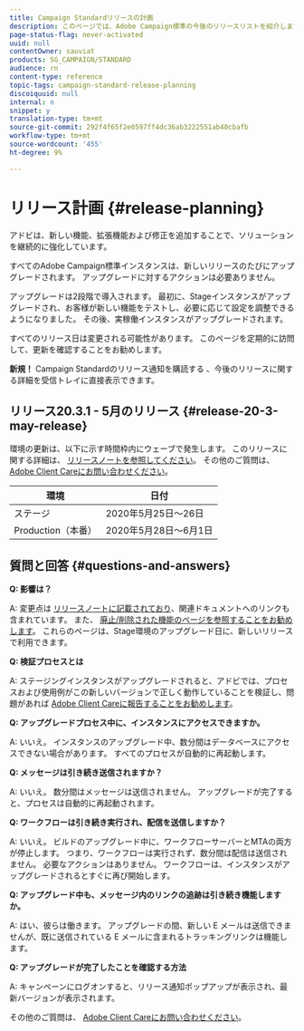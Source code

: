```yaml
---
title: Campaign Standardリリースの計画
description: このページでは、Adobe Campaign標準の今後のリリースリストを紹介します。
page-status-flag: never-activated
uuid: null
contentOwner: sauviat
products: SG_CAMPAIGN/STANDARD
audience: rn
content-type: reference
topic-tags: campaign-standard-release-planning
discoiquuid: null
internal: n
snippet: y
translation-type: tm+mt
source-git-commit: 292f4f65f2e0597ff4dc36ab3222551ab40cbafb
workflow-type: tm+mt
source-wordcount: '455'
ht-degree: 9%

---
```



# リリース計画 {#release-planning}

アドビは、新しい機能、拡張機能および修正を追加することで、ソリューションを継続的に強化しています。

すべてのAdobe Campaign標準インスタンスは、新しいリリースのたびにアップグレードされます。 アップグレードに対するアクションは必要ありません。

アップグレードは2段階で導入されます。 最初に、Stageインスタンスがアップグレードされ、お客様が新しい機能をテストし、必要に応じて設定を調整できるようになりました。 その後、実稼働インスタンスがアップグレードされます。

すべてのリリース日は変更される可能性があります。 このページを定期的に訪問して、更新を確認することをお勧めします。

**新規！** Campaign Standardのリリース通知を購読する [](http://amc-mkt-prod1-t.adobe-campaign.com/lp/LP25?service=%40rZ5cqp2DgNzrgz0alKPInakNbPSTeJYozZYnS7Wbs802u4GlISkHZX4omtK00nAU6xzZ6luEWQzr7kQ9pkCwJYumWkU) 、今後のリリースに関する詳細を受信トレイに直接表示できます。

## リリース20.3.1 - 5月のリリース {#release-20-3-may-release}

環境の更新は、以下に示す時間枠内にウェーブで発生します。 このリリースに関する詳細は、 [リリースノートを参照してください](../../rn/using/release-notes.md)。 その他のご質問は、 [Adobe Client Careにお問い合わせください](https://support.neolane.net/webApp/extranetLogin)。

<table>
 <thead>
  <tr>
   <th> 環境<br /> </th>
   <th> 日付<br /> </th>
  </tr>
 </thead>
 <tbody>
  <tr>
   <td>ステージ<br /> </td>
   <td>2020年5月25日～26日<br /> </td>
  </tr>
  <tr>
   <td> Production（本番）<br /> </td>
   <td>2020年5月28日～6月1日<br /> </td>
  </tr>
 </tbody>
</table>



## 質問と回答 {#questions-and-answers}

**Q: 影響は？**

A: 変更点は [リリースノートに記載されており](../../rn/using/release-notes.md)、関連ドキュメントへのリンクも含まれています。 また、 [廃止/削除された機能のページを参照することをお勧めします](https://helpx.adobe.com/jp/campaign/kb/acs-deprecated-and-removed-features.html)。 これらのページは、Stage環境のアップグレード日に、新しいリリースで利用できます。

**Q: 検証プロセスとは**

A: ステージングインスタンスがアップグレードされると、アドビでは、プロセスおよび使用例がこの新しいバージョンで正しく動作していることを検証し、問題があれば [Adobe Client Careに報告することをお勧めします](https://support.neolane.net/webApp/extranetLogin)。

**Q: アップグレードプロセス中に、インスタンスにアクセスできますか。**

A: いいえ。 インスタンスのアップグレード中、数分間はデータベースにアクセスできない場合があります。 すべてのプロセスが自動的に再起動します。

**Q: メッセージは引き続き送信されますか？**

A: いいえ。 数分間はメッセージは送信されません。 アップグレードが完了すると、プロセスは自動的に再起動されます。

**Q: ワークフローは引き続き実行され、配信を送信しますか？**

A: いいえ。 ビルドのアップグレード中に、ワークフローサーバーとMTAの両方が停止します。 つまり、ワークフローは実行されず、数分間は配信は送信されません。 必要なアクションはありません。 ワークフローは、インスタンスがアップグレードされるとすぐに再び開始します。

**Q: アップグレード中も、メッセージ内のリンクの追跡は引き続き機能しますか。**

A: はい、彼らは働きます。 アップグレードの間、新しい E メールは送信できませんが、既に送信されている E メールに含まれるトラッキングリンクは機能します。

**Q: アップグレードが完了したことを確認する方法**

A: キャンペーンにログオンすると、リリース通知ポップアップが表示され、最新バージョンが表示されます。

その他のご質問は、 [Adobe Client Careにお問い合わせください](https://support.neolane.net/webApp/extranetLogin)。
